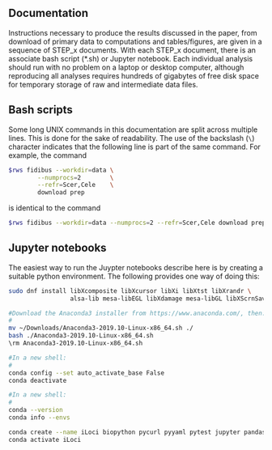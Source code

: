 ## Documentation
Instructions necessary to produce the results discussed in the paper, from
download of primary data to computations and tables/figures, are given in a
sequence of STEP_x documents.
With each STEP_x document, there is an associate bash script (\*.sh) or
Jupyter notebook.
Each individual analysis should run with no problem on a laptop or desktop
computer, although reproducing all analyses requires hundreds of gigabytes of
free disk space for temporary storage of raw and intermediate data files.


## Bash scripts
Some long UNIX commands in this documentation are split across multiple lines.
This is done for the sake of readability.
The use of the backslash (`\`) character indicates that the following line is
part of the same command.
For example, the command

```bash
$rws fidibus --workdir=data \
        --numprocs=2        \
        --refr=Scer,Cele    \
        download prep
```

is identical to the command

```bash
$rws fidibus --workdir=data --numprocs=2 --refr=Scer,Cele download prep
```


## Jupyter notebooks
The easiest way to run the Juypter notebooks describe here is by creating a
suitable python environment.
The following provides one way of doing this:

```bash
sudo dnf install libXcomposite libXcursor libXi libXtst libXrandr \
                 alsa-lib mesa-libEGL libXdamage mesa-libGL libXScrnSaver

#Download the Anaconda3 installer from https://www.anaconda.com/, then:
#
mv ~/Downloads/Anaconda3-2019.10-Linux-x86_64.sh ./
bash ./Anaconda3-2019.10-Linux-x86_64.sh 
\rm Anaconda3-2019.10-Linux-x86_64.sh

#In a new shell:
#
conda config --set auto_activate_base False
conda deactivate

#In a new shell:
#
conda --version
conda info --envs

conda create --name iLoci biopython pycurl pyyaml pytest jupyter pandas seaborn
conda activate iLoci
```
